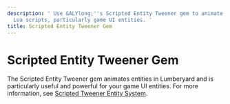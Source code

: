 ```yaml
---
description: ' Use &ALYlong;''s Scripted Entity Tweener gem to animate entities using
  Lua scripts, particularly game UI entities. '
title: Scripted Entity Tweener Gem
---
```

# Scripted Entity Tweener Gem<a name="gems-system-gem-scripted-tweener"></a>

The Scripted Entity Tweener gem animates entities in Lumberyard and is particularly useful and powerful for your game UI entities\. For more information, see [Scripted Tweener Entity System](/docs/userguide/ui/animating/tweener.md)\.